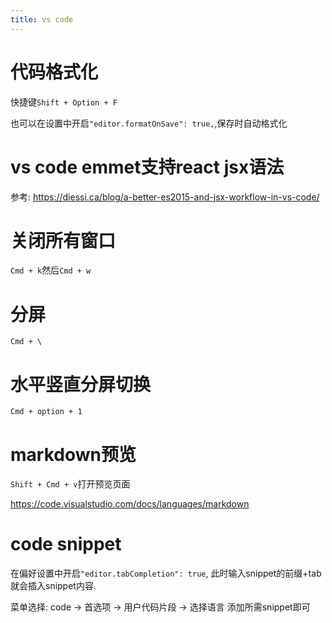 ```yaml
---
title: vs code
---
```


# 代码格式化

快捷键`Shift + Option + F`

也可以在设置中开启`"editor.formatOnSave": true,`,保存时自动格式化

# vs code emmet支持react jsx语法

参考: https://diessi.ca/blog/a-better-es2015-and-jsx-workflow-in-vs-code/

# 关闭所有窗口

`Cmd + k`然后`Cmd + w`

# 分屏

`Cmd + \`

# 水平竖直分屏切换

`Cmd + option + 1`

# markdown预览

`Shift + Cmd + v`打开预览页面

https://code.visualstudio.com/docs/languages/markdown


# code snippet

在偏好设置中开启`"editor.tabCompletion": true`, 此时输入snippet的前缀+tab就会插入snippet内容.

菜单选择: code -> 首选项 -> 用户代码片段 -> 选择语言 添加所需snippet即可